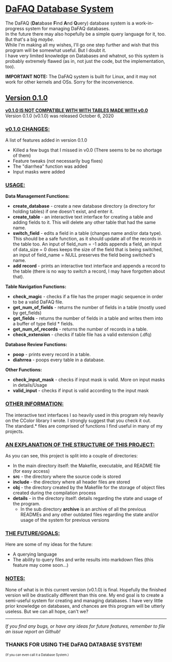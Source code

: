 # <ins>**DaFAQ Database System**</ins>

The DaFAQ (**Da**tabase **F**ind **A**nd **Q**uery) database system is a work-in-progress system for managing DaFAQ databases. <br />
In the future there may also hopefully be a simple query language for it, too. But that's a big _maybe_. <br />
While I'm making all my wishes, I'll go one step further and wish that this program will be somewhat useful. But I doubt it. <br />
I have very limited knowledge on Databases and whatnot, so this system is probably extremely flawed (as in, not just the code, but the implementation, too).

**IMPORTANT NOTE:** The DaFAQ system is built for Linux, and it may not work for other kernels and OSs. Sorry for the inconvenience.

## <ins>**Version 0.1.0**</ins>
<ins>**v0.1.0 IS NOT COMPATIBLE WITH WITH TABLES MADE WITH v0.0**</ins><br />
Version 0.1.0 (v0.1.0) was released October 6, 2020

### <ins>**v0.1.0 CHANGES:**</ins>
A list of features added in version 0.1.0
* Killed a few bugs that I missed in v0.0 (There seems to be no shortage of them)
* Feature tweaks (not necessarily bug fixes)
* The "diarrhea" function was added
* Input masks were added

### <ins>**USAGE:** </ins>

**Data Management Functions:**
* **create_database** - create a new database directory (a directory for holding tables) if one doesn't exist, and enter it.
* **create_table** - an interactive text interface for creating a table and adding fields to it. This will delete any other table that had the same name.
* **switch_field** - edits a field in a table (changes name and/or data type). This should be a safe function, as it should update all of the records in the table too. An input of field_num = -1 adds appends a field, an input of data_size = 0 does keeps the size of the field that is being switched, an input of field_name = NULL preserves the field being switched's name.
* **add record** - prints an interactive text interface and appends a record to the table (there is no way to switch a record, I may have forgotten about that). 

**Table Navigation Functions:**
* **check_magic** - checks if a file has the proper magic sequence in order to be a valid DaFAQ file.
*  **get_num_of_fields** - returns the number of fields in a table (mostly used by get_fields)
* **get_fields** - returns the number of fields in a table and writes them into a buffer of type field * fields.
* **get_num_of_records** - returns the number of records in a table.
* **check_extension** - checks if table file has a valid extension (.dfq)

**Database Review Functions:**
* **poop** - prints every record in a table. 
* **diahrrea** - poops every table in a database.

**Other Functions:**
* **check_input_mask** - checks if input mask is valid. More on input masks in details/Usage
* **valid_input** - checks if input is valid according to the input mask

### <ins>**OTHER INFORMATION:**</ins>

The interactive text interfaces I so heavily used in this program rely heavily on the CColor library I wrote. I strongly suggest that you check it out. <br />
The standard.* files are comprised of functions I find useful in many of my projects. 

### <ins>**AN EXPLANATION OF THE STRUCTURE OF THIS PROJECT:**</ins>
As you can see, this project is split into a couple of directories:
* In the main directory itself: the Makefile, executable, and README file (for easy access)
* **src** - the directory where the source code is stored
* **include** - the directory where all header files are stored
* **obj** - the directory created by the Makefile for the storage of object files created during the compilation process
* **details** - in the directory itself: details regarding the state and usage of the program. 
    * In the sub directory **archive** is an archive of all the previous READMEs and any other outdated files regarding the state and/or usage of the system for previous versions

### <ins>**THE FUTURE/GOALS:** </ins>
Here are some of my ideas for the future:
* A querying language
* The ability to query files and write results into markdown files (this feature may come soon...)

### <ins>**NOTES:**</ins>
None of what is in this current version (v0.1.0) is final. Hopefully the finished version will be drastically different than this one. My end goal is to create a semi-useful system for creating and managing databases. I have very little prior knowledge on databases, and chances are this program will be utterly useless. But we can all hope, can't we?

*** 

*If you find any bugs, or have any ideas for future features, remember to file an issue report an Github!*
### **THANKS FOR USING THE DaFAQ DATABASE SYSTEM!**
<small> <small> (If you can even call it a Database System.)
